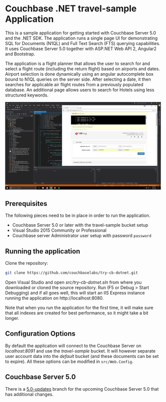 # Couchbase .NET travel-sample Application
This is a sample application for getting started with Couchbase Server 5.0 and the .NET SDK. The application runs a single page UI for demonstrating SQL for Documents (N1QL) and Full Text Search (FTS) querying capabilities. It uses Couchbase Server 5.0 together with ASP.NET Web API 2, Angular2 and Bootstrap.

The application is a flight planner that allows the user to search for and select a flight route (including the return flight) based on airports and dates. Airport selection is done dynamically using an angular autocomplete box bound to N1QL queries on the server side. After selecting a date, it then searches for applicable air flight routes from a previously populated database. An additional page allows users to search for Hotels using less structured keywords.

![Application](content/images/app.png)

## Prerequisites
The following pieces need to be in place in order to run the application.

* Couchbase Server 5.0 or later with the travel-sample bucket setup
* Visual Studio 2015 Community or Professional
* Couchbase server Administrator user setup with password `password`

## Running the application
Clone the repository:

```bash
git clone https://github.com/couchbaselabs/try-cb-dotnet.git
```

Open Visual Studio and open _src/try-cb-dotnet.sln_ from where you downloaded or cloned the source repository. Run (F5 or Debug > Start Debugging) and if all goes well, this will start an IIS Express instance running the application on http://localhost:8080.

Note that when you run the application for the first time, it will make sure that all indexes are created for best performance, so it might take a bit longer.

## Configuration Options

By default the application will connect to the Couchbase Server on _localhost:8091_ and use the _travel-sample_ bucket. It will however separate user account data into the _default_ bucket (and these documents can be set to expire). All these options can be modified in `src/Web.Config`.

## Couchbase Server 5.0
There is a [5.0-updates](https://github.com/couchbaselabs/try-cb-dotnet/tree/5.0-updates) branch for the upcoming Couchbase Server 5.0 that has additional changes.
